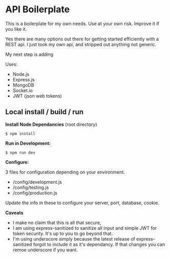 
**API Boilerplate**
==================
This is a boilerplate for my own needs.  Use at your own risk.  Improve it if you like it. 

Yes there are many options out there for getting started efficiently with a REST api.  I just took my own api, and stripped out anything not generic. 

My next step is adding 

Uses:
 - Node.js
 - Express.js
 - MongoDB
 - Socket.io
 - JWT (json web tokens)


## Local install / build / run ##
**Install Node Dependancies** (root directory)

    $ npm install

**Run in Development:**  

    $ npm run dev

**Configure:**

3 files for configuration depending on your environment.  
- /config/development.js
- /config/testing.js
- /config/production.js

Update the info in these to configure your server, port, database, cookie.


**Caveats**

- I make no claim that this is all that secure,
- I am using express-sanitized to sanitize all input and simple JWT for token security.  It's up to you to go beyond that. 
- I'm using underscore simply because the latest release of express-sanitized forgot to include it as it's dependancy.  If that changes you can remoe underscore if you want.